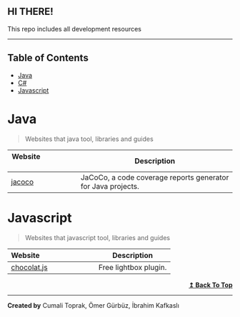 ## HI THERE!

This repo includes all development resources

***

## Table of Contents

- [Java](#Java)
- [C#](#Csharp)
- [Javascript](#Javascript)

# Java
>Websites that java tool, libraries and guides

| Website&nbsp; &nbsp; &nbsp; &nbsp; &nbsp; &nbsp; &nbsp; &nbsp; &nbsp; &nbsp; &nbsp; &nbsp; &nbsp; &nbsp; | Description |
| ----------------------- | ------------------ |
| [jacoco](https://www.baeldung.com/jacoco)| JaCoCo, a code coverage reports generator for Java projects. |


# Javascript
>Websites that javascript tool, libraries and guides

| Website&nbsp; &nbsp; &nbsp; &nbsp; &nbsp; &nbsp; &nbsp; &nbsp; &nbsp; &nbsp; &nbsp; &nbsp; &nbsp; &nbsp; | Description |
| ----------------------- | ------------------ |
| [chocolat.js](http://chocolat.insipi.de/)| Free lightbox plugin. |

<div align="right">
    <b><a href="#table-of-contents">↥ Back To Top</a></b>
</div>



*****
__Created by__ Cumali Toprak, Ömer Gürbüz, İbrahim Kafkaslı
